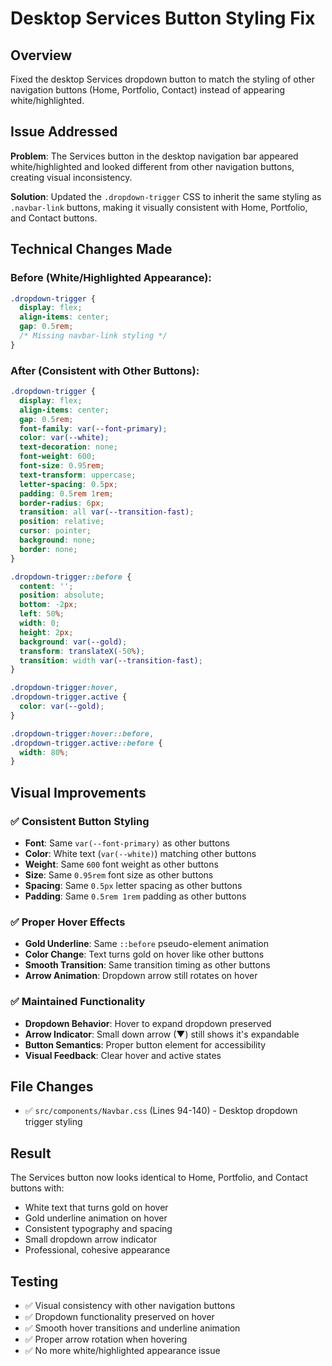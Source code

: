 # Desktop Services Button Styling Fix

## Overview
Fixed the desktop Services dropdown button to match the styling of other navigation buttons (Home, Portfolio, Contact) instead of appearing white/highlighted.

## Issue Addressed
**Problem**: The Services button in the desktop navigation bar appeared white/highlighted and looked different from other navigation buttons, creating visual inconsistency.

**Solution**: Updated the `.dropdown-trigger` CSS to inherit the same styling as `.navbar-link` buttons, making it visually consistent with Home, Portfolio, and Contact buttons.

## Technical Changes Made

### Before (White/Highlighted Appearance):
```css
.dropdown-trigger {
  display: flex;
  align-items: center;
  gap: 0.5rem;
  /* Missing navbar-link styling */
}
```

### After (Consistent with Other Buttons):
```css
.dropdown-trigger {
  display: flex;
  align-items: center;
  gap: 0.5rem;
  font-family: var(--font-primary);
  color: var(--white);
  text-decoration: none;
  font-weight: 600;
  font-size: 0.95rem;
  text-transform: uppercase;
  letter-spacing: 0.5px;
  padding: 0.5rem 1rem;
  border-radius: 6px;
  transition: all var(--transition-fast);
  position: relative;
  cursor: pointer;
  background: none;
  border: none;
}

.dropdown-trigger::before {
  content: '';
  position: absolute;
  bottom: -2px;
  left: 50%;
  width: 0;
  height: 2px;
  background: var(--gold);
  transform: translateX(-50%);
  transition: width var(--transition-fast);
}

.dropdown-trigger:hover,
.dropdown-trigger.active {
  color: var(--gold);
}

.dropdown-trigger:hover::before,
.dropdown-trigger.active::before {
  width: 80%;
}
```

## Visual Improvements

### ✅ Consistent Button Styling
- **Font**: Same `var(--font-primary)` as other buttons
- **Color**: White text (`var(--white)`) matching other buttons
- **Weight**: Same `600` font weight as other buttons
- **Size**: Same `0.95rem` font size as other buttons
- **Spacing**: Same `0.5px` letter spacing as other buttons
- **Padding**: Same `0.5rem 1rem` padding as other buttons

### ✅ Proper Hover Effects
- **Gold Underline**: Same `::before` pseudo-element animation
- **Color Change**: Text turns gold on hover like other buttons
- **Smooth Transition**: Same transition timing as other buttons
- **Arrow Animation**: Dropdown arrow still rotates on hover

### ✅ Maintained Functionality
- **Dropdown Behavior**: Hover to expand dropdown preserved
- **Arrow Indicator**: Small down arrow (▼) still shows it's expandable
- **Button Semantics**: Proper button element for accessibility
- **Visual Feedback**: Clear hover and active states

## File Changes
- ✅ `src/components/Navbar.css` (Lines 94-140) - Desktop dropdown trigger styling

## Result
The Services button now looks identical to Home, Portfolio, and Contact buttons with:
- White text that turns gold on hover
- Gold underline animation on hover
- Consistent typography and spacing
- Small dropdown arrow indicator
- Professional, cohesive appearance

## Testing
- ✅ Visual consistency with other navigation buttons
- ✅ Dropdown functionality preserved on hover
- ✅ Smooth hover transitions and underline animation
- ✅ Proper arrow rotation when hovering
- ✅ No more white/highlighted appearance issue 
